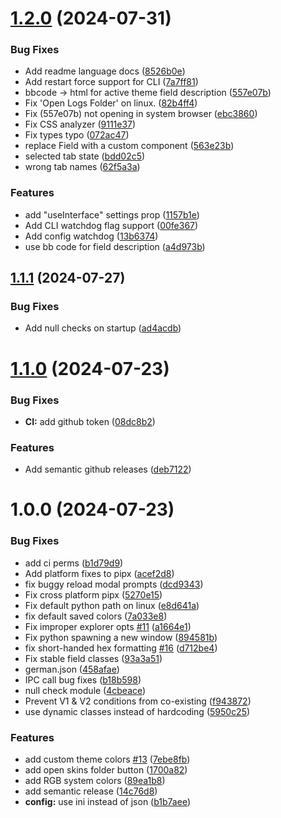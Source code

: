 # [1.2.0](https://github.com/SteamClientHomebrew/Core/compare/v1.1.1...v1.2.0) (2024-07-31)


### Bug Fixes

* Add readme language docs ([8526b0e](https://github.com/SteamClientHomebrew/Core/commit/8526b0ed15ceefb61b2c0ed8382b5d69f0852dc7))
* Add restart force support for CLI ([7a7ff81](https://github.com/SteamClientHomebrew/Core/commit/7a7ff81a83ee2e6dae2cf9eea82c783da075da3c))
* bbcode -> html for active theme field description ([557e07b](https://github.com/SteamClientHomebrew/Core/commit/557e07b1770f117a2751bb2ee7cc8863582d0cb4))
* Fix 'Open Logs Folder' on linux. ([82b4ff4](https://github.com/SteamClientHomebrew/Core/commit/82b4ff4bc7de41b8ab5e842b83b9d9f65f139ef6))
* Fix (557e07b) not opening in system browser ([ebc3860](https://github.com/SteamClientHomebrew/Core/commit/ebc38600c51de0b1756a57a991c82de5f38e61a8))
* Fix CSS analyzer ([9111e37](https://github.com/SteamClientHomebrew/Core/commit/9111e3733b41d70a288f0e9808cf11f77f71aed3))
* Fix types typo ([072ac47](https://github.com/SteamClientHomebrew/Core/commit/072ac476ebd916fc2506133c0fd4b3f5ea19a71f))
* replace Field with a custom component ([563e23b](https://github.com/SteamClientHomebrew/Core/commit/563e23be53e9d2d8f674bae8a82a0f235fc26f59))
* selected tab state ([bdd02c5](https://github.com/SteamClientHomebrew/Core/commit/bdd02c54dacedd3ce9a0431dcdfb44b7812799fc))
* wrong tab names ([62f5a3a](https://github.com/SteamClientHomebrew/Core/commit/62f5a3a541debbf9955e3a0a4d09ff72025a8763))


### Features

* add "useInterface" settings prop ([1157b1e](https://github.com/SteamClientHomebrew/Core/commit/1157b1ed2c2f584c736c363d334e8469216ac38e))
* Add CLI watchdog flag support ([00fe367](https://github.com/SteamClientHomebrew/Core/commit/00fe367c5cca2f17b5bdb1172ce4aef9a2c2aa5a))
* Add config watchdog ([13b6374](https://github.com/SteamClientHomebrew/Core/commit/13b6374c16fe4e01afcaa4b044f0f790edbed3dc))
* use bb code for field description ([a4d973b](https://github.com/SteamClientHomebrew/Core/commit/a4d973bdd8e9368874c50966126ccb45444b4892))

## [1.1.1](https://github.com/SteamClientHomebrew/Core/compare/v1.1.0...v1.1.1) (2024-07-27)


### Bug Fixes

* Add null checks on startup ([ad4acdb](https://github.com/SteamClientHomebrew/Core/commit/ad4acdbaba90ecb143f370eec693508e9ddaff2a))

# [1.1.0](https://github.com/SteamClientHomebrew/Core/compare/v1.0.0...v1.1.0) (2024-07-23)


### Bug Fixes

* **CI:** add github token ([08dc8b2](https://github.com/SteamClientHomebrew/Core/commit/08dc8b2f3488343f84b843cf9117a10cc0456b8e))


### Features

* Add semantic github releases ([deb7122](https://github.com/SteamClientHomebrew/Core/commit/deb712282d3ffab91f8ffeac92f29852ca63beaa))

# 1.0.0 (2024-07-23)


### Bug Fixes

* add ci perms ([b1d79d9](https://github.com/SteamClientHomebrew/Core/commit/b1d79d9091b8e75eee5626ff0bd9fde2b75fe0f9))
* Add platform fixes to pipx ([acef2d8](https://github.com/SteamClientHomebrew/Core/commit/acef2d8716f5279ddb1549489f59ebf182949dcc))
* fix buggy reload modal prompts ([dcd9343](https://github.com/SteamClientHomebrew/Core/commit/dcd934320718c2e8a62d13d6129050a3fd7c7cf8))
* Fix cross platform pipx ([5270e15](https://github.com/SteamClientHomebrew/Core/commit/5270e15b11c4e905032404c0133345d5a13abc01))
* Fix default python path on linux ([e8d641a](https://github.com/SteamClientHomebrew/Core/commit/e8d641ab9a3711dc951da377beda9d23fa7b3731))
* fix default saved colors ([7a033e8](https://github.com/SteamClientHomebrew/Core/commit/7a033e8c1000b909affed5c8191ae7a1bf7e0dbd))
* Fix improper explorer opts [#11](https://github.com/SteamClientHomebrew/Core/issues/11) ([a1664e1](https://github.com/SteamClientHomebrew/Core/commit/a1664e1f9d6c26910b7926238b6277c34d74c4ec))
* Fix python spawning a new window ([894581b](https://github.com/SteamClientHomebrew/Core/commit/894581b6dee0c56c620333a3e5872b9c3245c17d))
* fix short-handed hex formatting [#16](https://github.com/SteamClientHomebrew/Core/issues/16) ([d712be4](https://github.com/SteamClientHomebrew/Core/commit/d712be461b99de214ecfb03e45eae44bfe42e3dc))
* Fix stable field classes ([93a3a51](https://github.com/SteamClientHomebrew/Core/commit/93a3a515c1e935c1659a51e3af68288556ec77b4))
* german.json ([458afae](https://github.com/SteamClientHomebrew/Core/commit/458afae7c2a471fa622e0c8364245e0a54fc8437))
* IPC call bug fixes ([b18b598](https://github.com/SteamClientHomebrew/Core/commit/b18b598278368146526ac229a7f879c0b56d618a))
* null check module ([4cbeace](https://github.com/SteamClientHomebrew/Core/commit/4cbeace884081cc85734c8aa5e029ddb45679b3f))
* Prevent V1 & V2 conditions from co-existing ([f943872](https://github.com/SteamClientHomebrew/Core/commit/f94387265e7b7dfa292b862df229307244a59c76))
* use dynamic classes instead of hardcoding ([5950c25](https://github.com/SteamClientHomebrew/Core/commit/5950c25d5b34caa82a76de01973067d421fe239a))


### Features

* add custom theme colors [#13](https://github.com/SteamClientHomebrew/Core/issues/13) ([7ebe8fb](https://github.com/SteamClientHomebrew/Core/commit/7ebe8fb5b69b4246778ee703d453435fa2115844))
* add open skins folder button ([1700a82](https://github.com/SteamClientHomebrew/Core/commit/1700a82543de49704d7fe6158cfb37ae6d438d70))
* add RGB system colors ([89ea1b8](https://github.com/SteamClientHomebrew/Core/commit/89ea1b801182041d2e4700c077b97374150ead1c))
* add semantic release ([14c76d8](https://github.com/SteamClientHomebrew/Core/commit/14c76d843780c5eab4e9f447c211e034da725591))
* **config:** use ini instead of json ([b1b7aee](https://github.com/SteamClientHomebrew/Core/commit/b1b7aee8aa13efec364ea520998afc01ccd85dc4))
